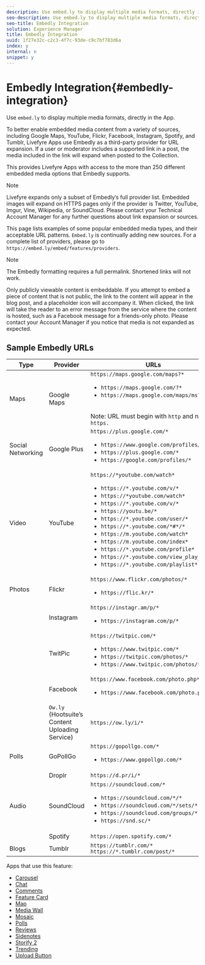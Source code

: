 ```yaml
---
description: Use embed.ly to display multiple media formats, directly in the App.
seo-description: Use embed.ly to display multiple media formats, directly in the App.
seo-title: Embedly Integration
solution: Experience Manager
title: Embedly Integration
uuid: 1f27e32c-c2c3-4f7c-93de-c9c7bf783d6a
index: y
internal: n
snippet: y
---
```


# Embedly Integration{#embedly-integration}

Use `embed.ly` to display multiple media formats, directly in the App.

To better enable embedded media content from a variety of sources, including Google Maps, YouTube, Flickr, Facebook, Instagram, Spotify, and Tumblr, Livefyre Apps use Embedly as a third-party provider for URL expansion. If a user or moderator includes a supported link in a post, the media included in the link will expand when posted to the Collection.

This provides Livefyre Apps with access to the more than 250 different embedded media options that Embedly supports.

>[!NOTE]
>
>Livefyre expands only a subset of Embedly’s full provider list. Embedded images will expand on HTTPS pages only if the provider is Twitter, YouTube, Imgur, Vine, Wikipedia, or SoundCloud. Please contact your Technical Account Manager for any further questions about link expansion or sources.

This page lists examples of some popular embedded media types, and their acceptable URL patterns. `Embed.ly` is continually adding new sources. For a complete list of providers, please go to `https://embed.ly/embed/features/providers`.

>[!NOTE]
>
>The Embedly formatting requires a full permalink. Shortened links will not work.

Only publicly viewable content is embeddable. If you attempt to embed a piece of content that is not public, the link to the content will appear in the blog post, and a placeholder icon will accompany it. When clicked, the link will take the reader to an error message from the service where the content is hosted, such as a Facebook message for a friends-only photo. Please contact your Account Manager if you notice that media is not expanded as expected.

## Sample Embedly URLs

|Type|Provider|URLs|
|--- |--- |--- |
|Maps|Google Maps|`https://maps.google.com/maps?*` <br><ul><li>`https://maps.google.com/?*`</li><li>`https://maps.google.com/maps/ms?*`</li></ul><br>Note: URL must begin with `http` and not `https.`|
|Social Networking|Google Plus |`https://plus.google.com/*`<br><ul><li>`https://www.google.com/profiles/*`</li><li> `https://plus.google.com/*`</li><li> `https://google.com/profiles/*`</li></ul> |
| Video | YouTube | `https://*youtube.com/watch*` <br><ul><li> `https://*.youtube.com/v/*`</li><li>`https://*youtube.com/watch*` </li><li>`https://*.youtube.com/v/*`</li><li>`https://youtu.be/*`</li><li>`https://*.youtube.com/user/*` </li><li>`https://*.youtube.com/*#*/*`</li><li>`https://m.youtube.com/watch*`</li><li>`https://m.youtube.com/index*`</li><li>`https://*.youtube.com/profile*`</li><li>`https://*.youtube.com/view_play_list*`</li><li>`https://*.youtube.com/playlist*`</li></ul>|
|Photos|Flickr|`https://www.flickr.com/photos/*` <br><ul><li>`https://flic.kr/*`</li></ul>|
||Instagram|`https://instagr.am/p/*` <br><ul><li>`https://instagram.com/p/*`</li></ul>|
||TwitPic|`https://twitpic.com/*` <br><ul><li>`https://www.twitpic.com/*`</li><li>`https://twitpic.com/photos/*`</li><li>`https://www.twitpic.com/photos/*`</li></ul>|
||Facebook|`https://www.facebook.com/photo.php*` <br><ul><li> `https://www.facebook.com/photo.php*`</li></ul>|
||`Ow.ly` (Hootsuite’s Content Uploading Service)|`https://ow.ly/i/*`|
|Polls|GoPollGo|`https://gopollgo.com/*`<br><ul><li> `https://www.gopollgo.com/*`</li></ul>|
||Droplr|`https://d.pr/i/*`</li></ul>|
|Audio|SoundCloud|`https://soundcloud.com/*` <br><ul><li>`https://soundcloud.com/*/*` </li><li>`https://soundcloud.com/*/sets/*` </li><li>`https://soundcloud.com/groups/*` </li><li>`https://snd.sc/*`</li></ul>|
||Spotify|`https://open.spotify.com/*`|
|Blogs|Tumblr|`https://tumblr.com/*` `https://*.tumblr.com/post/*`</li></ul>|

Apps that use this feature:

* [Carousel](../../c-about-apps/c-carousel-app/c-carousel-app.md#c_carousel_app)
* [Chat](../../c-about-apps/c-chat-app/c-chat-app.md#c_chat_app)
* [Comments](/help/using/c-about-apps/c-comments/c-comments.md)
* [Feature Card](../../c-about-apps/c-feature-card-app/c-feature-card-app.md#c_feature_card_app)
* [Map](../../c-about-apps/c-map-app/c-map-app.md#c_map_app)
* [Media Wall](../../c-about-apps/c-media-wall-app/c-media-wall-app.md#c_media_wall_app)
* [Mosaic](../../c-about-apps/c-mosaic-app/c-mosaic-app.md#c_mosaic_app)
* [Polls](../../c-about-apps/c-polls-app/c-polls-app.md#c_polls_app)
* [Reviews](../../c-about-apps/c-reviews-app/c-reviews-app.md#c_reviews_app)
* [Sidenotes](../../c-about-apps/c-sidenotes-app/c-sidenotes-app.md#c_sidenotes_app)
* [Storify 2](../../c-about-apps/c-storify2/c-storify2.md#c_storify2)
* [Trending](../../c-about-apps/c-trending-app/c-trending-app.md#c_trending_app)
* [Upload Button](../../c-about-apps/c-upload-button-app/c-upload-button-app.md#c_upload_button_app)

